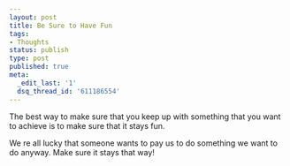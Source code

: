 ```yaml
---
layout: post
title: Be Sure to Have Fun
tags:
- Thoughts
status: publish
type: post
published: true
meta:
  _edit_last: '1'
  dsq_thread_id: '611186554'
---
```

The best way to make sure that you keep up with something that you want to achieve is to make sure that it stays fun.

We re all lucky that someone wants to pay us to do something we want to do anyway. Make sure it stays that way!
